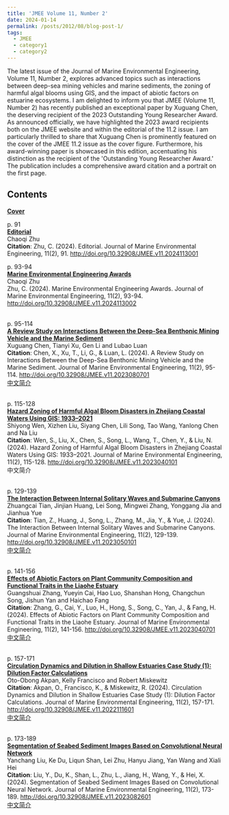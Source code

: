 ```yaml
---
title: 'JMEE Volume 11, Number 2'
date: 2024-01-14
permalink: /posts/2012/08/blog-post-1/
tags:
  - JMEE
  - category1
  - category2
---
```


The latest issue of the Journal of Marine Environmental Engineering, Volume 11, Number 2, explores advanced topics such as interactions between deep-sea mining vehicles and marine sediments, the zoning of harmful algal blooms using GIS, and the impact of abiotic factors on estuarine ecosystems. I am delighted to inform you that JMEE (Volume 11, Number 2) has recently published an exceptional paper by Xuguang Chen, the deserving recipient of the 2023 Outstanding Young Researcher Award. As announced officially, we have highlighted the 2023 award recipients both on the JMEE website and within the editorial of the 11.2 issue. I am particularly thrilled to share that Xuguang Chen is prominently featured on the cover of the JMEE 11.2 issue as the cover figure. Furthermore, his award-winning paper is showcased in this edition, accentuating his distinction as the recipient of the 'Outstanding Young Researcher Award.' The publication includes a comprehensive award citation and a portrait on the first page.


Contents
------

**[Cover](https://www.researchgate.net/publication/377500086_JMEE_112_Cover)**

p. 91
<br/>**[Editorial](https://www.oldcitypublishing.com/wp-content/uploads/2024/01/JMEEv11n2p91Editorial.pdf)**
<br/>Chaoqi Zhu
<br/>**Citation**: Zhu, C. (2024). Editorial. Journal of Marine Environmental Engineering, 11(2), 91. http://doi.org/10.32908/JMEE.v11.2024113001

p. 93-94
<br/>**[Marine Environmental Engineering Awards](https://www.oldcitypublishing.com/wp-content/uploads/2024/01/JMEEv11n2p93-94Awards-editorial.pdf)**
<br/>Chaoqi Zhu
<br/>Zhu, C. (2024). Marine Environmental Engineering Awards. Journal of Marine Environmental Engineering, 11(2), 93-94. http://doi.org/10.32908/JMEE.v11.2024113002

<br/>p. 95-114
<br/>**[A Review Study on Interactions Between the Deep-Sea Benthonic Mining Vehicle and the Marine Sediment](https://www.oldcitypublishing.com/journals/jmee-home/jmee-issue-contents/jmee-volume-11-number-2-2024/21898-2/)**
<br/>Xuguang Chen, Tianyi Xu, Gen Li and Lubao Luan
<br/>**Citation**: Chen, X., Xu, T., Li, G., & Luan, L. (2024). A Review Study on Interactions Between the Deep-Sea Benthonic Mining Vehicle and the Marine Sediment. Journal of Marine Environmental Engineering, 11(2), 95-114. http://doi.org/10.32908/JMEE.v11.2023080701
<br/>[中文简介](https://mp.weixin.qq.com/s/CR_mc1l7cvM2cbubN8NIIw)

<br/>p. 115-128
<br/>**[Hazard Zoning of Harmful Algal Bloom Disasters in Zhejiang Coastal Waters Using GIS: 1933–2021](https://www.oldcitypublishing.com/journals/jmee-home/jmee-issue-contents/jmee-volume-11-number-2-2024/21473-2/)**
<br/>Shiyong Wen, Xizhen Liu, Siyang Chen, Lili Song, Tao Wang, Yanlong Chen and Na Liu
<br/>**Citation**: Wen, S., Liu, X., Chen, S., Song, L., Wang, T., Chen, Y., & Liu, N. (2024). Hazard Zoning of Harmful Algal Bloom Disasters in Zhejiang Coastal Waters Using GIS: 1933–2021. Journal of Marine Environmental Engineering, 11(2), 115-128. http://doi.org/10.32908/JMEE.v11.2023040101
<br/>中文简介

<br/>p. 129-139
<br/>**[The Interaction Between Internal Solitary Waves and Submarine Canyons](https://www.oldcitypublishing.com/journals/jmee-home/jmee-issue-contents/jmee-volume-11-number-2-2024/21540-2/)**
<br/>Zhuangcai Tian, Jinjian Huang, Lei Song, Mingwei Zhang, Yonggang Jia and Jianhua Yue
<br/>**Citation**: Tian, Z., Huang, J., Song, L., Zhang, M., Jia, Y., & Yue, J. (2024). The Interaction Between Internal Solitary Waves and Submarine Canyons. Journal of Marine Environmental Engineering, 11(2), 129-139. http://doi.org/10.32908/JMEE.v11.2023050101
<br/>[中文简介](https://mp.weixin.qq.com/s/ZYbtlOSlXnaY8aerzVTRHA)

<br/>p. 141-156
<br/>**[Effects of Abiotic Factors on Plant Community Composition and Functional Traits in the Liaohe Estuary](https://www.oldcitypublishing.com/journals/jmee-home/jmee-issue-contents/jmee-volume-11-number-2-2024/21649-2/)**
<br/>Guangshuai Zhang, Yueyin Cai, Hao Luo, Shanshan Hong, Changchun Song, Jishun Yan and Haichao Fang
<br/>**Citation**: Zhang, G., Cai, Y., Luo, H., Hong, S., Song, C., Yan, J., & Fang, H. (2024). Effects of Abiotic Factors on Plant Community Composition and Functional Traits in the Liaohe Estuary. Journal of Marine Environmental Engineering, 11(2), 141-156. http://doi.org/10.32908/JMEE.v11.2023040701
<br/>[中文简介](https://mp.weixin.qq.com/s/ncj1V6pzr71f6ScUL8CnLg)

<br/>p. 157-171
<br/>**[Circulation Dynamics and Dilution in Shallow Estuaries Case Study (1): Dilution Factor Calculations](https://www.oldcitypublishing.com/journals/jmee-home/jmee-issue-contents/jmee-volume-11-number-2-2024/21793-2/)**
<br/>Oto-Obong Akpan, Kelly Francisco and Robert Miskewitz
<br/>**Citation**: Akpan, O., Francisco, K., & Miskewitz, R. (2024). Circulation Dynamics and Dilution in Shallow Estuaries Case Study (1): Dilution Factor Calculations. Journal of Marine Environmental Engineering, 11(2), 157-171. http://doi.org/10.32908/JMEE.v11.2022111601
<br/>[中文简介](https://mp.weixin.qq.com/s/ZsOs_9teqqN12q5O3sDWRQ)

<br/>p. 173-189
<br/>**[Segmentation of Seabed Sediment Images Based on Convolutional Neural Network](https://www.oldcitypublishing.com/journals/jmee-home/jmee-issue-contents/jmee-volume-11-number-2-2024/21797-2/)**
<br/>Yanchang Liu, Ke Du, Liqun Shan, Lei Zhu, Hanyu Jiang, Yan Wang and Xiali Hei
<br/>**Citation**: Liu, Y., Du, K., Shan, L., Zhu, L., Jiang, H., Wang, Y., & Hei, X. (2024). Segmentation of Seabed Sediment Images Based on Convolutional Neural Network. Journal of Marine Environmental Engineering, 11(2), 173-189. http://doi.org/10.32908/JMEE.v11.2023082601
<br/>[中文简介](https://mp.weixin.qq.com/s/ybpc3Nj7hgtLE-Djnr3V1A)
